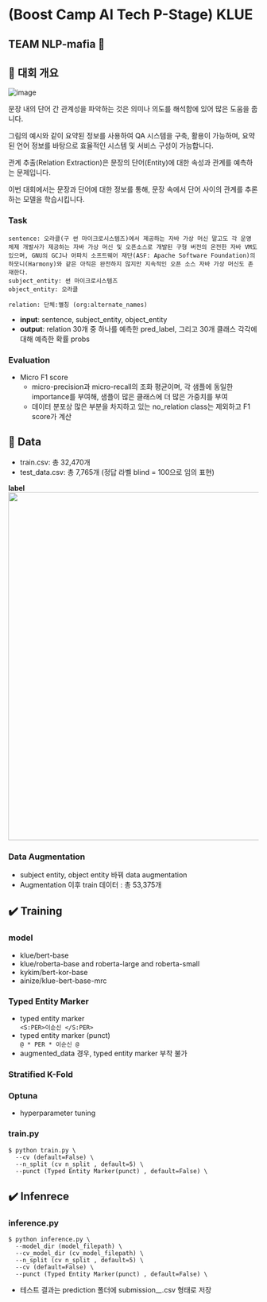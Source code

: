 # (Boost Camp AI Tech P-Stage) KLUE
## TEAM NLP-mafia 🔫

## 🔎 대회 개요
![image](https://user-images.githubusercontent.com/68593821/136526930-1da880aa-ae38-497c-a312-3b3ffdd97925.png)

문장 내의 단어 간 관계성을 파악하는 것은 의미나 의도를 해석함에 있어 많은 도움을 줍니다.

그림의 예시와 같이 요약된 정보를 사용하여 QA 시스템을 구축, 활용이 가능하며, 요약된 언어 정보를 바탕으로 효율적인 시스템 및 서비스 구성이 가능합니다.

관계 추출(Relation Extraction)은 문장의 단어(Entity)에 대한 속성과 관계를 예측하는 문제입니다.

이번 대회에서는 문장과 단어에 대한 정보를 통해, 문장 속에서 단어 사이의 관계를 추론하는 모델을 학습시킵니다.


### Task
```
sentence: 오라클(구 썬 마이크로시스템즈)에서 제공하는 자바 가상 머신 말고도 각 운영 체제 개발사가 제공하는 자바 가상 머신 및 오픈소스로 개발된 구형 버전의 온전한 자바 VM도 있으며, GNU의 GCJ나 아파치 소프트웨어 재단(ASF: Apache Software Foundation)의 하모니(Harmony)와 같은 아직은 완전하지 않지만 지속적인 오픈 소스 자바 가상 머신도 존재한다.
subject_entity: 썬 마이크로시스템즈
object_entity: 오라클

relation: 단체:별칭 (org:alternate_names)
```
- **input**: sentence, subject_entity, object_entity
- **output**: relation 30개 중 하나를 예측한 pred_label, 그리고 30개 클래스 각각에 대해 예측한 확률 probs

### Evaluation
- Micro F1 score
  - micro-precision과 micro-recall의 조화 평균이며, 각 샘플에 동일한 importance를 부여해, 샘플이 많은 클래스에 더 많은 가중치를 부여
  - 데이터 분포상 많은 부분을 차지하고 있는 no_relation class는 제외하고 F1 score가 계산

## 📁 Data
 - train.csv: 총 32,470개
 - test_data.csv: 총 7,765개 (정답 라벨 blind = 100으로 임의 표현)

**label**<br>
<img src = "https://user-images.githubusercontent.com/68593821/136531490-c15fa28f-7c60-44c6-9b39-b3c306aa8dc3.png" width="700px">

### Data Augmentation
 - subject entity, object entity 바꿔 data augmentation
 - Augmentation 이후 train 데이터 : 총 53,375개

## ✔️ Training

### model
 - klue/bert-base
 - klue/roberta-base and roberta-large and roberta-small
 - kykim/bert-kor-base
 - ainize/klue-bert-base-mrc

### Typed Entity Marker
 - typed entity marker<br>
  ``` <S:PER>이순신 </S:PER> ```
 - typed entity marker (punct)<br>
   ``` @ * PER * 이순신 @ ```
 - augmented_data 경우, typed entity marker 부착 불가
   
### Stratified K-Fold
### Optuna
 - hyperparameter tuning

### train.py
```
$ python train.py \
  --cv (default=False) \
  --n_split (cv n_split , default=5) \
  --punct (Typed Entity Marker(punct) , default=False) \
```

## ✔️ Infenrece
### inference.py
```
$ python inference.py \
  --model_dir (model_filepath) \
  --cv_model_dir (cv_model_filepath) \
  --n_split (cv n_split , default=5) \
  --cv (default=False) \
  --punct (Typed Entity Marker(punct) , default=False) \
```
- 테스트 결과는 prediction 폴더에 submission_*_*.csv 형태로 저장
